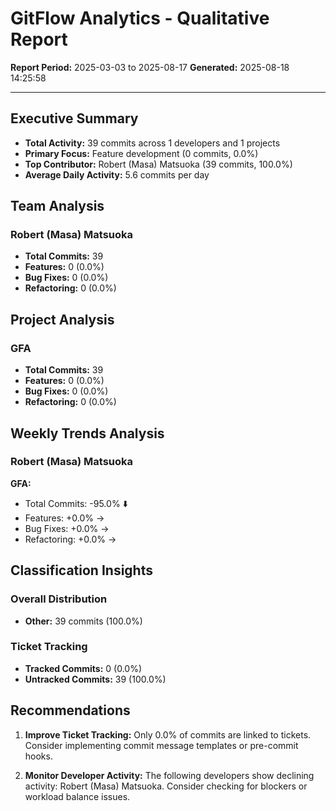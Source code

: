 # GitFlow Analytics - Qualitative Report
**Report Period:** 2025-03-03 to 2025-08-17
**Generated:** 2025-08-18 14:25:58

---

## Executive Summary

- **Total Activity:** 39 commits across 1 developers and 1 projects
- **Primary Focus:** Feature development (0 commits, 0.0%)
- **Top Contributor:** Robert (Masa) Matsuoka (39 commits, 100.0%)
- **Average Daily Activity:** 5.6 commits per day

## Team Analysis

### Robert (Masa) Matsuoka
- **Total Commits:** 39
- **Features:** 0 (0.0%)
- **Bug Fixes:** 0 (0.0%)
- **Refactoring:** 0 (0.0%)

## Project Analysis

### GFA
- **Total Commits:** 39
- **Features:** 0 (0.0%)
- **Bug Fixes:** 0 (0.0%)
- **Refactoring:** 0 (0.0%)

## Weekly Trends Analysis

### Robert (Masa) Matsuoka

**GFA:**
- Total Commits: -95.0% ⬇️
- Features: +0.0% →
- Bug Fixes: +0.0% →
- Refactoring: +0.0% →

## Classification Insights

### Overall Distribution

- **Other:** 39 commits (100.0%)

### Ticket Tracking

- **Tracked Commits:** 0 (0.0%)
- **Untracked Commits:** 39 (100.0%)

## Recommendations

1. **Improve Ticket Tracking:** Only 0.0% of commits are linked to tickets. Consider implementing commit message templates or pre-commit hooks.

2. **Monitor Developer Activity:** The following developers show declining activity: Robert (Masa) Matsuoka. Consider checking for blockers or workload balance issues.
